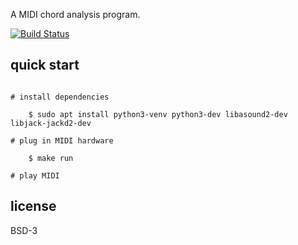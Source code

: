 A MIDI chord analysis program.

[![Build Status](https://travis-ci.org/arges/jamulizer.svg?branch=master)](https://travis-ci.org/arges/jamulizer)

quick start
-----------
```

# install dependencies

    $ sudo apt install python3-venv python3-dev libasound2-dev libjack-jackd2-dev

# plug in MIDI hardware

    $ make run

# play MIDI
```

license
-------
BSD-3
